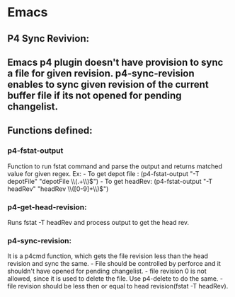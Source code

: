<h1>Emacs</h1>

<h2>P4 Sync Revivion:<h2>
<p>Emacs p4 plugin doesn't have provision to sync a file for given revision. p4-sync-revision enables to sync given revision of the current buffer file if its not opened for pending changelist.</p>

<h2>Functions defined:</h2>
<h3>p4-fstat-output</h3>
	<p>Function to run fstat command and parse the output and returns matched value for given regex.
Ex: 
- To get depot file : (p4-fstat-output "-T depotFile" "depotFile \\(.+\\)$")
- To get headRev: (p4-fstat-output "-T headRev" "headRev \\([0-9]+\\)$")</p>

<h3>p4-get-head-revision:</h3>
<p> Runs fstat -T headRev and process output to get the head rev.</p>

<h3>p4-sync-revision:</h3>
<p>	It is a p4cmd function, which gets the file revision less than the head revision and sync the same.
 	- File should be controlled by perforce and it shouldn't have opened for pending changelist.
 	- file revision 0 is not allowed, since it is used to delete the file. Use p4-delete to do the same.
 	- file revision should be less then or equal to head revision(fstat -T headRev).
</p>
